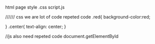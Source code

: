 html page
style .css
script.js

//////
css we are lot of code repeted code
.red{
    background-color:red;

}
.center{
    text-align: center;
}

//js also need repeted code
document.getElementById